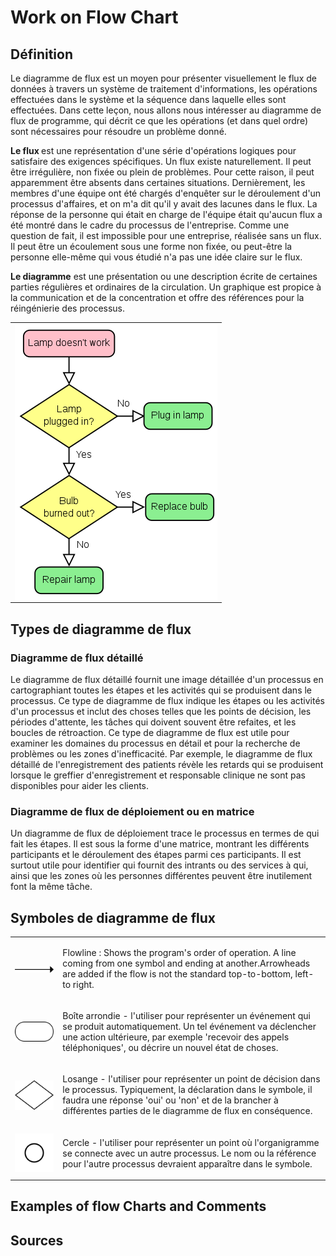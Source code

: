 # Work on Flow Chart
## Définition
Le diagramme de flux est un moyen pour présenter visuellement le flux de données à travers un système de traitement d'informations, les opérations effectuées dans le système et la séquence dans laquelle elles sont effectuées. Dans cette leçon, nous allons nous intéresser au diagramme de flux de programme, qui décrit ce que les opérations (et dans quel ordre) sont nécessaires pour résoudre un problème donné.

<b>Le flux </b> est une représentation d'une série d'opérations logiques pour satisfaire des exigences spécifiques. Un flux existe naturellement. Il peut être irrégulière, non fixée ou plein de problèmes. Pour cette raison, il peut apparemment être absents dans certaines situations. Dernièrement, les membres d'une équipe ont été chargés d'enquêter sur le déroulement d'un processus d'affaires, et on m'a dit qu'il y avait des lacunes dans le flux. La réponse de la personne qui était en charge de l'équipe était qu'aucun flux a été montré dans le cadre du processus de l'entreprise. Comme une question de fait, il est impossible pour une entreprise, réalisée sans un flux. Il peut être un écoulement sous une forme non fixée, ou peut-être la personne elle-même qui vous étudié n'a pas une idée claire sur le flux.

<b>Le diagramme</b> est une présentation ou une description écrite de certaines parties régulières et ordinaires de la circulation. Un graphique est propice à la communication et de la concentration et offre des références pour la réingénierie des processus.

<table border="0">
  <tr>
    <td>
      <img src="img/LampFlowchart.png" align="center">
    </td>
  </tr>
</table>

## Types de diagramme de flux

### Diagramme de flux détaillé
Le diagramme de flux détaillé fournit une image détaillée d'un processus en cartographiant toutes les étapes et les activités qui se produisent dans le processus. Ce type de diagramme de flux indique les étapes ou les activités d'un processus et inclut des choses telles que les points de décision, les périodes d'attente, les tâches qui doivent souvent être refaites, et les boucles de rétroaction. Ce type de diagramme de flux est utile pour examiner les domaines du processus en détail et pour la recherche de problèmes ou les zones d'inefficacité. Par exemple, le diagramme de flux détaillé de l'enregistrement des patients révèle les retards qui se produisent lorsque le greffier d'enregistrement et responsable clinique ne sont pas disponibles pour aider les clients.

### Diagramme de flux de déploiement ou en matrice
Un diagramme de flux de déploiement trace le processus en termes de qui fait les étapes. Il est sous la forme d'une matrice, montrant les différents participants et le déroulement des étapes parmi ces participants. Il est surtout utile pour identifier qui fournit des intrants ou des services à qui, ainsi que les zones où les personnes différentes peuvent être inutilement font la même tâche.

## Symboles de diagramme de flux
<table border="0">
  <tr>
    <td>
      <img src="img/Flowchart_Line.svg.png" align="center">
    </td>
     <td>
       <p>Flowline : Shows the program's order of operation. A line coming from one symbol and ending at another.Arrowheads are added if the flow is not the standard top-to-bottom, left-to right.</p>
    </td>
  </tr>
  <tr>
    <td>
      <img src="img/Flowchart_Terminal.svg.png" align="center">
    </td>
     <td>
       <p>Boîte arrondie - l'utiliser pour représenter un événement qui se produit automatiquement. Un tel événement va déclencher une action ultérieure, par exemple 'recevoir des appels téléphoniques', ou décrire un nouvel état de choses.</p>
    </td>
  </tr>
   <tr>
    <td>
      <img src="img/Flowchart_Decision.svg.png" align="center">
    </td>
     <td>
       <p>Losange - l'utiliser pour représenter un point de décision dans le processus. Typiquement, la déclaration dans le symbole, il faudra une réponse 'oui' ou 'non' et de la brancher à différentes parties de le diagramme de flux en conséquence.</p>
    </td>
  </tr>
   <tr>
    <td>
      <img src="img/Flowchart_Connector.svg.png" align="center">
    </td>
     <td>
       <p>Cercle - l'utiliser pour représenter un point où l'organigramme se connecte avec un autre processus. Le nom ou la référence pour l'autre processus devraient apparaître dans le symbole.</p>
    </td>
  </tr>
</table>

## Examples of flow Charts and Comments


## Sources
